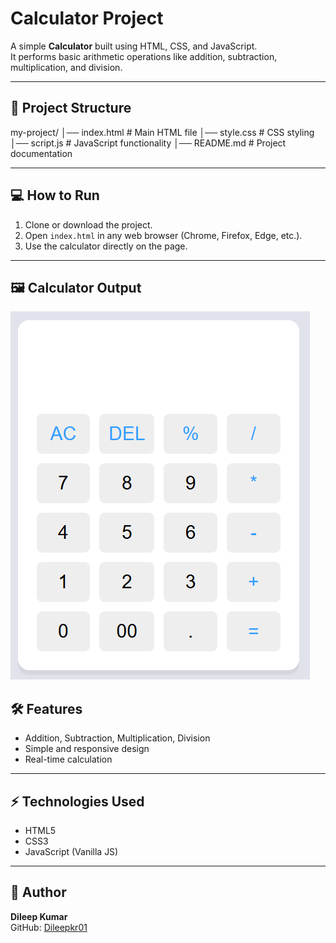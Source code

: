 # Calculator Project

A simple **Calculator** built using HTML, CSS, and JavaScript.  
It performs basic arithmetic operations like addition, subtraction, multiplication, and division.

---

## 📁 Project Structure

my-project/
│── index.html # Main HTML file
│── style.css # CSS styling
│── script.js # JavaScript functionality
│── README.md # Project documentation


---

## 💻 How to Run

1. Clone or download the project.
2. Open `index.html` in any web browser (Chrome, Firefox, Edge, etc.).
3. Use the calculator directly on the page.

---
## 🖼 Calculator Output

![image alt](https://github.com/Dileepkr01/Calculator-App/blob/11a0961be183f96eb9ba978301ea3c221bcd3e24/Calculatorimg.png)



## 🛠 Features

- Addition, Subtraction, Multiplication, Division
- Simple and responsive design
- Real-time calculation

---

## ⚡ Technologies Used

- HTML5
- CSS3
- JavaScript (Vanilla JS)

---

## 📌 Author

**Dileep Kumar**  
GitHub: [Dileepkr01](https://github.com/Dileepkr01)



